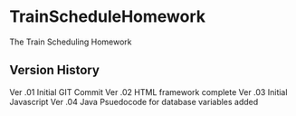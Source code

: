 # TrainScheduleHomework
The Train Scheduling Homework

## Version History
Ver .01 Initial GIT Commit
Ver .02 HTML framework complete
Ver .03 Initial Javascript
Ver .04 Java Psuedocode for database variables added

